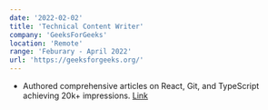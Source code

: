 ```yaml
---
date: '2022-02-02'
title: 'Technical Content Writer'
company: 'GeeksForGeeks'
location: 'Remote'
range: 'Feburary - April 2022'
url: 'https://geeksforgeeks.org/'
---
```


- Authored comprehensive articles on React, Git, and TypeScript achieving 20k+ impressions.
  <a style="color: var(--green);" target="_blank" rel="noreferrer" aria-label="My GFG articles" href="https://auth.geeksforgeeks.org/user/biswajitkaushik02/articles">Link</a>
